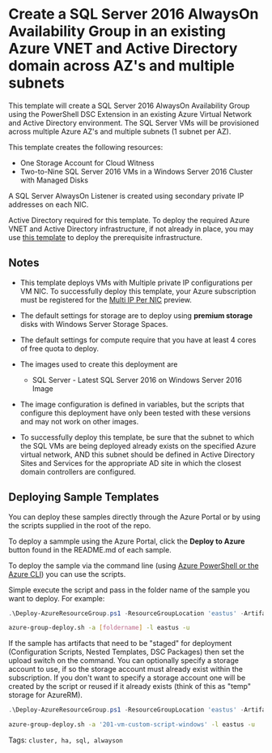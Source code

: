 # Create a SQL Server 2016 AlwaysOn Availability Group in an existing Azure VNET and Active Directory domain across AZ's and multiple subnets

This template will create a SQL Server 2016 AlwaysOn Availability Group using the PowerShell DSC Extension in an existing Azure Virtual Network and Active Directory environment. The SQL Server VMs will be provisioned across multiple Azure AZ's and multiple subnets (1 subnet per AZ).

This template creates the following resources:

+	One Storage Account for Cloud Witness
+	Two-to-Nine SQL Server 2016 VMs in a Windows Server 2016 Cluster with Managed Disks

A SQL Server AlwaysOn Listener is created using secondary private IP addresses on each NIC.

Active Directory required for this template.
To deploy the required Azure VNET and Active Directory infrastructure, if not already in place, you may use <a href="https://github.com/Azure/azure-quickstart-templates/tree/master/active-directory-new-domain-ha-2-dc">this template</a> to deploy the prerequisite infrastructure.

## Notes

+	This template deploys VMs with Multiple private IP configurations per VM NIC.  To successfully deploy this template, your Azure subscription must be registered for the <a href="https://docs.microsoft.com/en-us/azure/virtual-network/virtual-network-multiple-ip-addresses-portal">Multi IP Per NIC</a> preview.

+   The default settings for storage are to deploy using **premium storage** disks with Windows Server Storage Spaces.

+ 	The default settings for compute require that you have at least 4 cores of free quota to deploy.

+ 	The images used to create this deployment are
	+ 	SQL Server - Latest SQL Server 2016 on Windows Server 2016 Image

+ 	The image configuration is defined in variables, but the scripts that configure this deployment have only been tested with these versions and may not work on other images.

+	To successfully deploy this template, be sure that the subnet to which the SQL VMs are being deployed already exists on the specified Azure virtual network, AND this subnet should be defined in Active Directory Sites and Services for the appropriate AD site in which the closest domain controllers are configured.



## Deploying Sample Templates

You can deploy these samples directly through the Azure Portal or by using the scripts supplied in the root of the repo.

To deploy a sammple using the Azure Portal, click the **Deploy to Azure** button found in the README.md of each sample.

To deploy the sample via the command line (using [Azure PowerShell or the Azure CLI](https://azure.microsoft.com/en-us/downloads/)) you can use the scripts.

Simple execute the script and pass in the folder name of the sample you want to deploy.  For example:

```PowerShell
.\Deploy-AzureResourceGroup.ps1 -ResourceGroupLocation 'eastus' -ArtifactsStagingDirectory '[foldername]'
```
```bash
azure-group-deploy.sh -a [foldername] -l eastus -u
```
If the sample has artifacts that need to be "staged" for deployment (Configuration Scripts, Nested Templates, DSC Packages) then set the upload switch on the command.
You can optionally specify a storage account to use, if so the storage account must already exist within the subscription.  If you don't want to specify a storage account
one will be created by the script or reused if it already exists (think of this as "temp" storage for AzureRM).

```PowerShell
.\Deploy-AzureResourceGroup.ps1 -ResourceGroupLocation 'eastus' -ArtifactsStagingDirectory '201-vm-custom-script-windows' -UploadArtifacts 
```
```bash
azure-group-deploy.sh -a '201-vm-custom-script-windows' -l eastus -u
```
Tags: ``cluster, ha, sql, alwayson``
